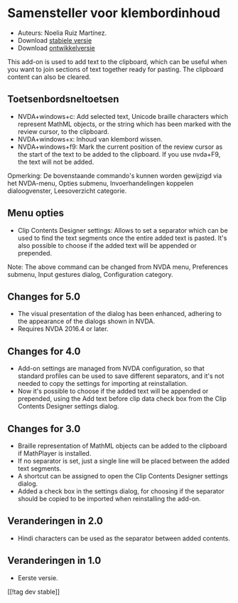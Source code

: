 # Samensteller voor klembordinhoud #

*	Auteurs: Noelia Ruiz Martínez.
*	Download [stabiele versie][1]
*	Download [ontwikkelversie][2]

This add-on is used to add text to the clipboard, which can be useful when
you want to join sections of text together ready for pasting.  The clipboard
content can also be cleared.

## Toetsenbordsneltoetsen ##

*	NVDA+windows+c: Add selected text, Unicode braille characters which
  represent MathML objects, or the string which has been marked with the
  review cursor, to the clipboard.
*	NVDA+windows+x: Inhoud van klembord wissen.
*	NVDA+windows+f9: Mark the current position of the review cursor as the start of the text to be added to the clipboard.
    If you use nvda+F9, the text will not be added.

Opmerking: De bovenstaande commando's kunnen worden gewijzigd via het
NVDA-menu, Opties submenu, Invoerhandelingen koppelen dialoogvenster,
Leesoverzicht categorie.

## Menu opties ##

*	Clip Contents Designer settings: Allows to set a separator which can be used to find the text segments once the entire added text is pasted.
It's also possible to choose if the added text will be appended or prepended.

Note: The above command can be changed from NVDA menu, Preferences submenu,
Input gestures dialog, Configuration category.

## Changes for 5.0 ##

*	The visual presentation of the dialog has been enhanced, adhering to the
  appearance of the dialogs shown in NVDA.
*	Requires NVDA 2016.4 or later.

## Changes for 4.0 ##

*	Add-on settings are managed from NVDA configuration, so that standard
  profiles can be used to save different separators, and it's not needed to
  copy the settings for importing at reinstallation.
*	Now it's possible to choose if the added text will be appended or
  prepended, using the Add text before clip data check box from the Clip
  Contents Designer settings dialog.

## Changes for 3.0 ##

*	Braille representation of MathML objects can be added to the clipboard if
  MathPlayer is installed.
*	If no separator is set, just a single line will be placed between the
  added text segments.
*	A shortcut can be assigned to open the Clip Contents Designer settings
  dialog.
*	Added a check box in the settings dialog, for choosing if the separator
  should be copied to be imported when reinstalling the add-on.

## Veranderingen in 2.0 ##

*	Hindi characters can be used as the separator between added contents.

## Veranderingen in 1.0 ##

*	Eerste versie.

[[!tag dev stable]]

[1]: http://addons.nvda-project.org/files/get.php?file=ccd

[2]: http://addons.nvda-project.org/files/get.php?file=ccd-dev
